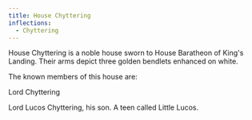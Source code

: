 ```yaml
---
title: House Chyttering
inflections:
  - Chyttering
---
```


House Chyttering is a noble house sworn to House Baratheon of King's Landing. Their arms depict three golden bendlets enhanced on white.

The known members of this house are:

Lord Chyttering

Lord Lucos Chyttering, his son. A teen called Little Lucos.


